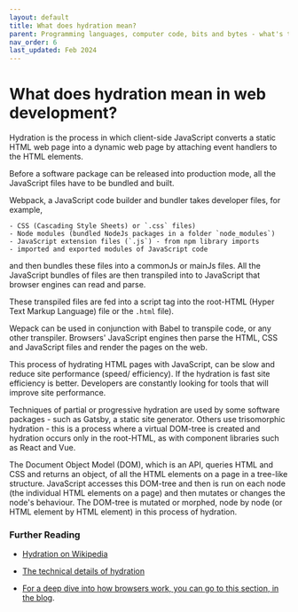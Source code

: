 ```yaml
---
layout: default
title: What does hydration mean?
parent: Programming languages, computer code, bits and bytes - what's the difference?
nav_order: 6
last_updated: Feb 2024
---
```


# What does hydration mean in web development?

Hydration is the process in which client-side JavaScript converts a static HTML web page into a dynamic web page by attaching event handlers to the HTML elements.

Before a software package can be released into production mode, all the JavaScript files have to be bundled and built.

Webpack, a JavaScript code builder and bundler takes developer files, for example,

    - CSS (Cascading Style Sheets) or `.css` files) 
    - Node modules (bundled NodeJs packages in a folder `node_modules`)
    - JavaScript extension files (`.js`) - from npm library imports
    - imported and exported modules of JavaScript code

and then bundles these files into a commonJs or mainJs files. All the JavaScript bundles of files are then transpiled into to JavaScript that browser engines can read and parse.

These transpiled files are fed into a script tag into the root-HTML (Hyper Text Markup Language) file or the `.html` file). 

Wepack can be used in conjunction with Babel to transpile code, or any other transpiler. Browsers' JavaScript engines then parse the HTML, CSS and JavaScript files and render the pages on the web.

This process of hydrating HTML pages with JavaScript, can be slow and reduce site performance (speed/ efficiency).  If the hydration is fast site efficiency is better. Developers are constantly looking for tools that will improve site performance.

Techniques of partial or progressive hydration are used by some software packages - such as Gatsby, a static site generator. Others use trisomorphic hydration - this is a process where a virtual DOM-tree is created and hydration occurs only in the root-HTML, as with component libraries such as React and Vue.

The Document Object Model (DOM), which is an API, queries HTML and CSS and returns an object, of all the HTML elements on a page in a tree-like structure.  JavaScript accesses this DOM-tree and then is run on each node (the individual HTML elements on a page) and then mutates or changes the node's behaviour. The DOM-tree is mutated or morphed, node by node (or HTML element by HTML element) in this process of hydration.

### Further Reading 
- [Hydration on Wikipedia](https://en.wikipedia.org/wiki/Hydration_(web_development))

- [The technical details of hydration](https://web.dev/articles/rendering-on-the-web)

- [For a deep dive into how browsers work, you can go to this section, in the blog](https://sumisastri.github.io/dev-blogs/browser-engines/).
